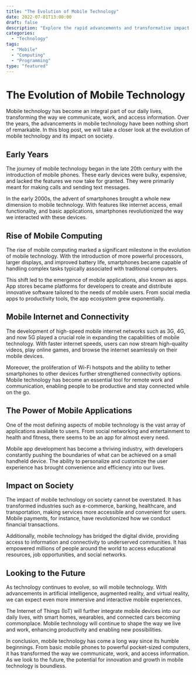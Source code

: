 ```yaml
--- 
title: "The Evolution of Mobile Technology"
date: 2022-07-01T13:00:00
draft: false
description: "Explore the rapid advancements and transformative impact of mobile technology on our lives."
categories: 
  - "Technology"
tags: 
  - "Mobile"
  - "Computing"
  - "Programming"
type: "featured"
--- 
```


# The Evolution of Mobile Technology

Mobile technology has become an integral part of our daily lives, transforming the way we communicate, work, and access information. Over the years, the advancements in mobile technology have been nothing short of remarkable. In this blog post, we will take a closer look at the evolution of mobile technology and its impact on society.

## Early Years

The journey of mobile technology began in the late 20th century with the introduction of mobile phones. These early devices were bulky, expensive, and lacked the features we now take for granted. They were primarily meant for making calls and sending text messages.

In the early 2000s, the advent of smartphones brought a whole new dimension to mobile technology. With features like internet access, email functionality, and basic applications, smartphones revolutionized the way we interacted with these devices.

## Rise of Mobile Computing

The rise of mobile computing marked a significant milestone in the evolution of mobile technology. With the introduction of more powerful processors, larger displays, and improved battery life, smartphones became capable of handling complex tasks typically associated with traditional computers.

This shift led to the emergence of mobile applications, also known as apps. App stores became platforms for developers to create and distribute innovative software tailored to the needs of mobile users. From social media apps to productivity tools, the app ecosystem grew exponentially.

## Mobile Internet and Connectivity

The development of high-speed mobile internet networks such as 3G, 4G, and now 5G played a crucial role in expanding the capabilities of mobile technology. With faster internet speeds, users can now stream high-quality videos, play online games, and browse the internet seamlessly on their mobile devices.

Moreover, the proliferation of Wi-Fi hotspots and the ability to tether smartphones to other devices further strengthened connectivity options. Mobile technology has become an essential tool for remote work and communication, enabling people to be productive and stay connected while on the go.

## The Power of Mobile Applications

One of the most defining aspects of mobile technology is the vast array of applications available to users. From social networking and entertainment to health and fitness, there seems to be an app for almost every need.

Mobile app development has become a thriving industry, with developers constantly pushing the boundaries of what can be achieved on a small handheld device. The ability to personalize and customize the user experience has brought convenience and efficiency into our lives.

## Impact on Society

The impact of mobile technology on society cannot be overstated. It has transformed industries such as e-commerce, banking, healthcare, and transportation, making services more accessible and convenient for users. Mobile payments, for instance, have revolutionized how we conduct financial transactions.

Additionally, mobile technology has bridged the digital divide, providing access to information and connectivity to underserved communities. It has empowered millions of people around the world to access educational resources, job opportunities, and social networks.

## Looking to the Future

As technology continues to evolve, so will mobile technology. With advancements in artificial intelligence, augmented reality, and virtual reality, we can expect even more immersive and interactive mobile experiences.

The Internet of Things (IoT) will further integrate mobile devices into our daily lives, with smart homes, wearables, and connected cars becoming commonplace. Mobile technology will continue to shape the way we live and work, enhancing productivity and enabling new possibilities.

In conclusion, mobile technology has come a long way since its humble beginnings. From basic mobile phones to powerful pocket-sized computers, it has transformed the way we communicate, work, and access information. As we look to the future, the potential for innovation and growth in mobile technology is boundless.
